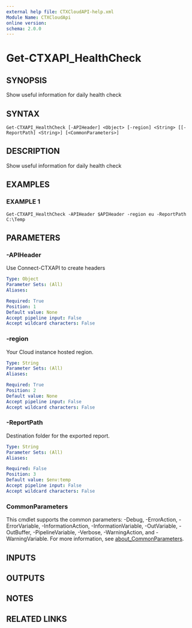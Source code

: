```yaml
---
external help file: CTXCloudAPI-help.xml
Module Name: CTXCloudApi
online version:
schema: 2.0.0
---
```


# Get-CTXAPI_HealthCheck

## SYNOPSIS
Show useful information for daily health check

## SYNTAX

```
Get-CTXAPI_HealthCheck [-APIHeader] <Object> [-region] <String> [[-ReportPath] <String>] [<CommonParameters>]
```

## DESCRIPTION
Show useful information for daily health check

## EXAMPLES

### EXAMPLE 1
```
Get-CTXAPI_HealthCheck -APIHeader $APIHeader -region eu -ReportPath C:\Temp
```

## PARAMETERS

### -APIHeader
Use Connect-CTXAPI to create headers

```yaml
Type: Object
Parameter Sets: (All)
Aliases:

Required: True
Position: 1
Default value: None
Accept pipeline input: False
Accept wildcard characters: False
```

### -region
Your Cloud instance hosted region.

```yaml
Type: String
Parameter Sets: (All)
Aliases:

Required: True
Position: 2
Default value: None
Accept pipeline input: False
Accept wildcard characters: False
```

### -ReportPath
Destination folder for the exported report.

```yaml
Type: String
Parameter Sets: (All)
Aliases:

Required: False
Position: 3
Default value: $env:temp
Accept pipeline input: False
Accept wildcard characters: False
```

### CommonParameters
This cmdlet supports the common parameters: -Debug, -ErrorAction, -ErrorVariable, -InformationAction, -InformationVariable, -OutVariable, -OutBuffer, -PipelineVariable, -Verbose, -WarningAction, and -WarningVariable. For more information, see [about_CommonParameters](http://go.microsoft.com/fwlink/?LinkID=113216).

## INPUTS

## OUTPUTS

## NOTES

## RELATED LINKS
